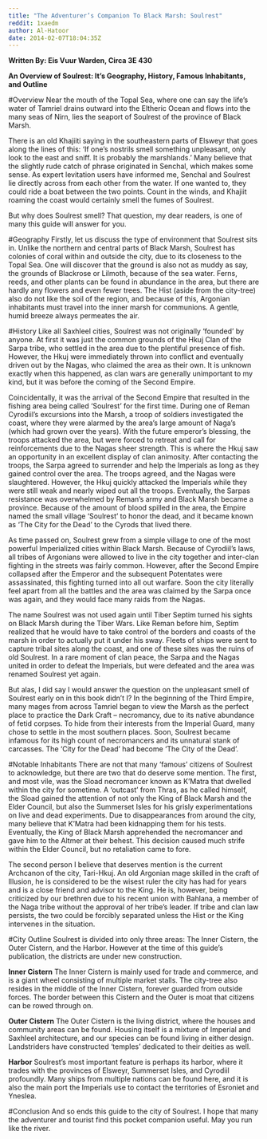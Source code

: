 ```yaml
---
title: "The Adventurer’s Companion To Black Marsh: Soulrest"
reddit: 1xaedm
author: Al-Hatoor
date: 2014-02-07T18:04:35Z
---
```


**Written By: Eis Vuur Warden, Circa 3E 430**

**An Overview of Soulrest: It’s Geography, History, Famous Inhabitants, and Outline**

#Overview
Near the mouth of the Topal Sea, where one can say the life’s water of Tamriel drains outward into the Eltheric Ocean and flows into the many seas of Nirn, lies the seaport of Soulrest of the province of Black Marsh.

There is an old Khajiiti saying in the southeastern parts of Elsweyr that goes along the lines of this: ‘If one’s nostrils smell something unpleasant, only look to the east and sniff. It is probably the marshlands.’ Many believe that the slightly rude catch of phrase originated in Senchal, which makes some sense. As expert levitation users have informed me, Senchal and Soulrest lie directly across from each other from the water. If one wanted to, they could ride a boat between the two points. Count in the winds, and Khajiit roaming the coast would certainly smell the fumes of Soulrest.

But why does Soulrest smell? That question, my dear readers, is one of many this guide will answer for you.

#Geography
Firstly, let us discuss the type of environment that Soulrest sits in. Unlike the northern and central parts of Black Marsh, Soulrest has colonies of coral within and outside the city, due to its closeness to the Topal Sea. One will discover that the ground is also not as muddy as say, the grounds of Blackrose or Lilmoth, because of the sea water. Ferns, reeds, and other plants can be found in abundance in the area, but there are hardly any flowers and even fewer trees. The Hist (aside from the city-tree) also do not like the soil of the region, and because of this, Argonian inhabitants must travel into the inner marsh for communions. A gentle, humid breeze always permeates the air.

#History
Like all Saxhleel cities, Soulrest was not originally ‘founded’ by anyone. At first it was just the common grounds of the Hkuj Clan of the Sarpa tribe, who settled in the area due to the plentiful presence of fish. However, the Hkuj were immediately thrown into conflict and eventually driven out by the Nagas, who claimed the area as their own. It is unknown exactly when this happened, as clan wars are generally unimportant to my kind, but it was before the coming of the Second Empire.

Coincidentally, it was the arrival of the Second Empire that resulted in the fishing area being called ‘Soulrest’ for the first time. During one of Reman Cyrodiil’s excursions into the Marsh, a troop of soldiers investigated the coast, where they were alarmed by the area’s large amount of Naga’s (which had grown over the years). With the future emperor’s blessing, the troops attacked the area, but were forced to retreat and call for reinforcements due to the Nagas sheer strength. This is where the Hkuj saw an opportunity in an excellent display of clan animosity. After contacting the troops, the Sarpa agreed to surrender and help the Imperials as long as they gained control over the area. The troops agreed, and the Nagas were slaughtered. However, the Hkuj quickly attacked the Imperials while they were still weak and nearly wiped out all the troops. Eventually, the Sarpas resistance was overwhelmed by Reman’s army and Black Marsh became a province. Because of the amount of blood spilled in the area, the Empire named the small village ‘Soulrest’ to honor the dead, and it became known as ‘The City for the Dead’ to the Cyrods that lived there.

As time passed on, Soulrest grew from a simple village to one of the most powerful Imperialized cities within Black Marsh. Because of Cyrodiil’s laws, all tribes of Argonians were allowed to live in the city together and inter-clan fighting in the streets was fairly common. However, after the Second Empire collapsed after the Emperor and the subsequent Potentates were assassinated, this fighting turned into all out warfare. Soon the city literally feel apart from all the battles and the area was claimed by the Sarpa once was again, and they would face many raids from the Nagas.

The name Soulrest was not used again until Tiber Septim turned his sights on Black Marsh during the Tiber Wars. Like Reman before him, Septim realized that he would have to take control of the borders and coasts of the marsh in order to actually put it under his sway. Fleets of ships were sent to capture tribal sites along the coast, and one of these sites was the ruins of old Soulrest. In a rare moment of clan peace, the Sarpa and the Nagas united in order to defeat the Imperials, but were defeated and the area was renamed Soulrest yet again.

But alas, I did say I would answer the question on the unpleasant smell of Soulrest early on in this book didn’t I? In the beginning of the Third Empire, many mages from across Tamriel began to view the Marsh as the perfect place to practice the Dark Craft – necromancy, due to its native abundance of fetid corpses. To hide from their interests from the Imperial Guard, many chose to settle in the most southern places. Soon, Soulrest became infamous for its high count of necromancers and its unnatural stank of carcasses. The ‘City for the Dead’ had become ‘The City of the Dead’.

#Notable Inhabitants
There are not that many ‘famous’ citizens of Soulrest to acknowledge, but there are two that do deserve some mention. The first, and most vile, was the Sload necromancer known as K’Matra that dwelled within the city for sometime. A ‘outcast’ from Thras, as he called himself, the Sload gained the attention of not only the King of Black Marsh and the Elder Council, but also the Summerset Isles for his grisly experimentations on live and dead experiments. Due to disappearances from around the city, many believe that K’Matra had been kidnapping them for his tests. Eventually, the King of Black Marsh apprehended the necromancer and gave him to the Altmer at their behest. This decision caused much strife within the Elder Council, but no retaliation came to fore.

The second person I believe that deserves mention is the current Archcanon of the city, Tari-Hkuj. An old Argonian mage skilled in the craft of Illusion, he is considered to be the wisest ruler the city has had for years and is a close friend and advisor to the King. He is, however, being criticized by our brethren due to his recent union with Bahlana, a member of the Naga tribe without the approval of her tribe’s leader. If tribe and clan law persists, the two could be forcibly separated unless the Hist or the King intervenes in the situation.

#City Outline
Soulrest is divided into only three areas: The Inner Cistern, the Outer Cistern, and the Harbor. However at the time of this guide’s publication, the districts are under new construction.

**Inner Cistern**
The Inner Cistern is mainly used for trade and commerce, and is a giant wheel consisting of multiple market stalls. The city-tree also resides in the middle of the Inner Cistern, forever guarded from outside forces. The border between this Cistern and the Outer is moat that citizens can be rowed through on.

**Outer Cistern**
The Outer Cistern is the living district, where the houses and community areas can be found. Housing itself is a mixture of Imperial and Saxhleel architecture, and our species can be found living in either design. Landstriders have constructed ‘temples’ dedicated to their deities as well.

**Harbor**
Soulrest’s most important feature is perhaps its harbor, where it trades with the provinces of Elsweyr, Summerset Isles, and Cyrodiil profoundly. Many ships from multiple nations can be found here, and it is also the main port the Imperials use to contact the territories of Esroniet and Yneslea.

#Conclusion
And so ends this guide to the city of Soulrest. I hope that many the adventurer and tourist find this pocket companion useful. May you run like the river.
